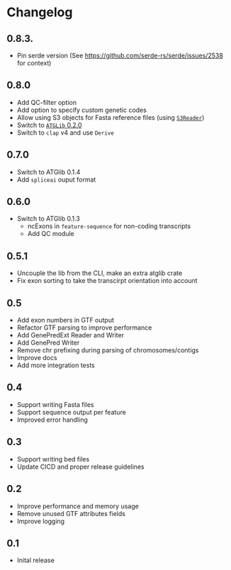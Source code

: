 # Changelog

## 0.8.3.
- Pin serde version (See https://github.com/serde-rs/serde/issues/2538 for context)

## 0.8.0
- Add QC-filter option
- Add option to specify custom genetic codes
- Allow using S3 objects for Fasta reference files (using [`S3Reader`](https://crates.io/crates/s3reader))
- Switch to [`ATGLib` 0.2.0](https://crates.io/crates/atglib)
- Switch to `clap` v4 and use `Derive`

## 0.7.0
- Switch to ATGlib 0.1.4
- Add `spliceai` ouput format

## 0.6.0
- Switch to ATGlib 0.1.3
    - ncExons in `feature-sequence` for non-coding transcripts
    - Add QC module

## 0.5.1
- Uncouple the lib from the CLI, make an extra atglib crate
- Fix exon sorting to take the transcirpt orientation into account

## 0.5
- Add exon numbers in GTF output
- Refactor GTF parsing to improve performance
- Add GenePredExt Reader and Writer
- Add GenePred Writer
- Remove chr prefixing during parsing of chromosomes/contigs
- Improve docs
- Add more integration tests

## 0.4
- Support writing Fasta files
- Support sequence output per feature
- Improved error handling

## 0.3
- Support writing bed files
- Update CICD and proper release guidelines

## 0.2
- Improve performance and memory usage
- Remove unused GTF attributes fields
- Improve logging

## 0.1
- Inital release
